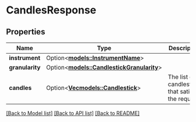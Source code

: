 # CandlesResponse

## Properties

Name | Type | Description | Notes
------------ | ------------- | ------------- | -------------
**instrument** | Option<[**models::InstrumentName**](InstrumentName.md)> |  | [optional]
**granularity** | Option<[**models::CandlestickGranularity**](CandlestickGranularity.md)> |  | [optional]
**candles** | Option<[**Vec<models::Candlestick>**](Candlestick.md)> | The list of candlesticks that satisfy the request. | [optional]

[[Back to Model list]](../README.md#documentation-for-models) [[Back to API list]](../README.md#documentation-for-api-endpoints) [[Back to README]](../README.md)


